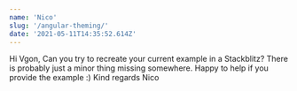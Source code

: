 ```yaml
---
name: 'Nico'
slug: '/angular-theming/'
date: '2021-05-11T14:35:52.614Z'
---
```


Hi Vgon,
Can you try to recreate your current example in a Stackblitz? There is probably just a minor thing missing somewhere.
Happy to help if you provide the example :)
Kind regards
Nico
